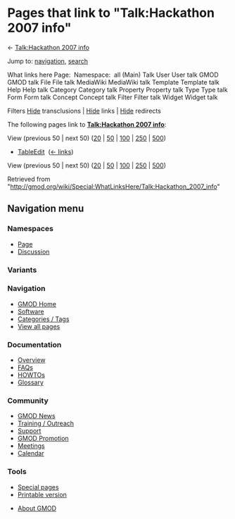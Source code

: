 <div id="mw-page-base" class="noprint">

</div>

<div id="mw-head-base" class="noprint">

</div>

<div id="content" class="mw-body" role="main">

<span id="top"></span>

<div id="mw-js-message" style="display:none;">

</div>



# <span dir="auto">Pages that link to "Talk:Hackathon 2007 info"</span>

<div id="bodyContent">

<div id="contentSub">

← [Talk:Hackathon 2007
info](/wiki/Talk:Hackathon_2007_info "Talk:Hackathon 2007 info")

</div>

<div id="jump-to-nav" class="mw-jump">

Jump to: [navigation](#mw-navigation), [search](#p-search)

</div>

<div id="mw-content-text">

What links here Page:  Namespace:  all (Main) Talk User User talk GMOD
GMOD talk File File talk MediaWiki MediaWiki talk Template Template talk
Help Help talk Category Category talk Property Property talk Type Type
talk Form Form talk Concept Concept talk Filter Filter talk Widget
Widget talk

Filters
[Hide](/mediawiki/index.php?title=Special:WhatLinksHere/Talk:Hackathon_2007_info&hidetrans=1 "Special:WhatLinksHere/Talk:Hackathon 2007 info")
transclusions \|
[Hide](/mediawiki/index.php?title=Special:WhatLinksHere/Talk:Hackathon_2007_info&hidelinks=1 "Special:WhatLinksHere/Talk:Hackathon 2007 info")
links \|
[Hide](/mediawiki/index.php?title=Special:WhatLinksHere/Talk:Hackathon_2007_info&hideredirs=1 "Special:WhatLinksHere/Talk:Hackathon 2007 info")
redirects

The following pages link to **[Talk:Hackathon 2007
info](/wiki/Talk:Hackathon_2007_info "Talk:Hackathon 2007 info")**:

View (previous 50 \| next 50)
([20](/mediawiki/index.php?title=Special:WhatLinksHere/Talk:Hackathon_2007_info&limit=20 "Special:WhatLinksHere/Talk:Hackathon 2007 info")
\|
[50](/mediawiki/index.php?title=Special:WhatLinksHere/Talk:Hackathon_2007_info&limit=50 "Special:WhatLinksHere/Talk:Hackathon 2007 info")
\|
[100](/mediawiki/index.php?title=Special:WhatLinksHere/Talk:Hackathon_2007_info&limit=100 "Special:WhatLinksHere/Talk:Hackathon 2007 info")
\|
[250](/mediawiki/index.php?title=Special:WhatLinksHere/Talk:Hackathon_2007_info&limit=250 "Special:WhatLinksHere/Talk:Hackathon 2007 info")
\|
[500](/mediawiki/index.php?title=Special:WhatLinksHere/Talk:Hackathon_2007_info&limit=500 "Special:WhatLinksHere/Talk:Hackathon 2007 info"))

- [TableEdit](/wiki/TableEdit "TableEdit") ‎
  <span class="mw-whatlinkshere-tools">([←
  links](/mediawiki/index.php?title=Special:WhatLinksHere&target=TableEdit "Special:WhatLinksHere"))</span>

View (previous 50 \| next 50)
([20](/mediawiki/index.php?title=Special:WhatLinksHere/Talk:Hackathon_2007_info&limit=20 "Special:WhatLinksHere/Talk:Hackathon 2007 info")
\|
[50](/mediawiki/index.php?title=Special:WhatLinksHere/Talk:Hackathon_2007_info&limit=50 "Special:WhatLinksHere/Talk:Hackathon 2007 info")
\|
[100](/mediawiki/index.php?title=Special:WhatLinksHere/Talk:Hackathon_2007_info&limit=100 "Special:WhatLinksHere/Talk:Hackathon 2007 info")
\|
[250](/mediawiki/index.php?title=Special:WhatLinksHere/Talk:Hackathon_2007_info&limit=250 "Special:WhatLinksHere/Talk:Hackathon 2007 info")
\|
[500](/mediawiki/index.php?title=Special:WhatLinksHere/Talk:Hackathon_2007_info&limit=500 "Special:WhatLinksHere/Talk:Hackathon 2007 info"))

</div>

<div class="printfooter">

Retrieved from
"<http://gmod.org/wiki/Special:WhatLinksHere/Talk:Hackathon_2007_info>"

</div>

<div id="catlinks" class="catlinks catlinks-allhidden">

</div>

<div class="visualClear">

</div>

</div>

</div>

<div id="mw-navigation">

## Navigation menu

<div id="mw-head">



<div id="left-navigation">

<div id="p-namespaces" class="vectorTabs" role="navigation"
aria-labelledby="p-namespaces-label">

### Namespaces

- <span id="ca-nstab-main"><a href="/wiki/Hackathon_2007_info" accesskey="c"
  title="View the content page [c]">Page</a></span>
- <span id="ca-talk"><a href="/wiki/Talk:Hackathon_2007_info" accesskey="t"
  title="Discussion about the content page [t]">Discussion</a></span>

</div>

<div id="p-variants" class="vectorMenu emptyPortlet" role="navigation"
aria-labelledby="p-variants-label">

### 

### Variants[](#)

<div class="menu">

</div>

</div>

</div>

<div id="right-navigation">





</div>



</div>

</div>

</div>

<div id="mw-panel">

<div id="p-logo" role="banner">

<a href="/wiki/Main_Page"
style="background-image: url(http://gmod.org/images/GMOD-cogs.png);"
title="Visit the main page"></a>

</div>

<div id="p-Navigation" class="portal" role="navigation"
aria-labelledby="p-Navigation-label">

### Navigation

<div class="body">

- <span id="n-GMOD-Home">[GMOD Home](/wiki/Main_Page)</span>
- <span id="n-Software">[Software](/wiki/GMOD_Components)</span>
- <span id="n-Categories-.2F-Tags">[Categories /
  Tags](/wiki/Categories)</span>
- <span id="n-View-all-pages">[View all
  pages](/wiki/Special:AllPages)</span>

</div>

</div>

<div id="p-Documentation" class="portal" role="navigation"
aria-labelledby="p-Documentation-label">

### Documentation

<div class="body">

- <span id="n-Overview">[Overview](/wiki/Overview)</span>
- <span id="n-FAQs">[FAQs](/wiki/Category:FAQ)</span>
- <span id="n-HOWTOs">[HOWTOs](/wiki/Category:HOWTO)</span>
- <span id="n-Glossary">[Glossary](/wiki/Glossary)</span>

</div>

</div>

<div id="p-Community" class="portal" role="navigation"
aria-labelledby="p-Community-label">

### Community

<div class="body">

- <span id="n-GMOD-News">[GMOD News](/wiki/GMOD_News)</span>
- <span id="n-Training-.2F-Outreach">[Training /
  Outreach](/wiki/Training_and_Outreach)</span>
- <span id="n-Support">[Support](/wiki/Support)</span>
- <span id="n-GMOD-Promotion">[GMOD
  Promotion](/wiki/GMOD_Promotion)</span>
- <span id="n-Meetings">[Meetings](/wiki/Meetings)</span>
- <span id="n-Calendar">[Calendar](/wiki/Calendar)</span>

</div>

</div>

<div id="p-tb" class="portal" role="navigation"
aria-labelledby="p-tb-label">

### Tools

<div class="body">

- <span id="t-specialpages"><a href="/wiki/Special:SpecialPages" accesskey="q"
  title="A list of all special pages [q]">Special pages</a></span>
- <span id="t-print"><a
  href="/mediawiki/index.php?title=Special:WhatLinksHere/Talk:Hackathon_2007_info&amp;printable=yes"
  rel="alternate" accesskey="p"
  title="Printable version of this page [p]">Printable version</a></span>

</div>

</div>

</div>

</div>

<div id="footer" role="contentinfo">

- <span id="footer-places-about">[About
  GMOD](/wiki/GMOD:About "GMOD:About")</span>

<!-- -->






</div>
